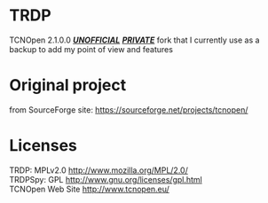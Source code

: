 # TRDP
TCNOpen 2.1.0.0 <ins>_**UNOFFICIAL**_</ins> <ins>_**PRIVATE**_</ins> fork that I currently use as a backup to add my point of view and features

# Original project
from SourceForge site: https://sourceforge.net/projects/tcnopen/

# Licenses
TRDP: MPLv2.0 http://www.mozilla.org/MPL/2.0/<br>
TRDPSpy: GPL http://www.gnu.org/licenses/gpl.html<br>
TCNOpen Web Site http://www.tcnopen.eu/<br>
